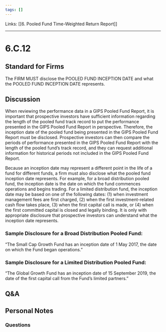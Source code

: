 ```yaml
---
tags: []
---
```

Links: [[6. Pooled Fund Time-Weighted Return Report]]
___
# 6.C.12
## Standard for Firms
The FIRM MUST disclose the POOLED FUND INCEPTION DATE and what the POOLED FUND INCEPTION DATE represents.
## Discussion
When reviewing the performance data in a GIPS Pooled Fund Report, it is important that prospective investors have sufficient information regarding the length of the pooled fund track record to put the performance presented in the GIPS Pooled Fund Report in perspective. Therefore, the inception date of the pooled fund being presented in the GIPS Pooled Fund Report must be disclosed. Prospective investors can then compare the periods of performance presented in the GIPS Pooled Fund Report with the length of the pooled fund’s track record, and they can request additional information for historical periods not included in the GIPS Pooled Fund Report.

Because an inception date may represent a different point in the life of a fund for different funds, a firm must also disclose what the pooled fund inception date represents. For example, for a broad distribution pooled fund, the inception date is the date on which the fund commences operations and begins trading. For a limited distribution fund, the inception date may be based on one of the following dates: (1) when investment management fees are first charged, (2) when the first investment-related cash flow takes place, (3) when the first capital call is made, or (4) when the first committed capital is closed and legally binding. It is only with appropriate disclosure that prospective investors can understand what the inception date represents.

### Sample Disclosure for a Broad Distribution Pooled Fund:
“The Small Cap Growth Fund has an inception date of 1 May 2017, the date on which the Fund began operations.”

### Sample Disclosure for a Limited Distribution Pooled Fund:
“The Global Growth Fund has an inception date of 15 September 2019, the date of the first capital call from the Fund’s limited partners.”
## Q&A

## Personal Notes

### Questions